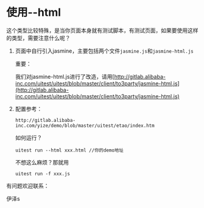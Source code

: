 # 使用--html
这个类型比较特殊，是当你页面本身就有测试脚本，有测试页面，如果要使用这样的类型，需要注意什么呢？

1. 页面中自行引入jasmine，主要包括两个文件`jasmine.js`和`jasmine-html.js`

    重要：

    我们对jasmine-html.js进行了改造，请用[http://gitlab.alibaba-inc.com/uitest/uitest/blob/master/client/to3party/jasmine-html.js](http://gitlab.alibaba-inc.com/uitest/uitest/blob/master/client/to3party/jasmine-html.js)

2. 配置参考：

    ```
    http://gitlab.alibaba-inc.com/yize/demo/blob/master/uitest/etao/index.htm
    ```

    如何运行？

    ```
    uitest run --html xxx.html //你的demo地址
    ```

    不想这么麻烦？那就用

    ```
    uitest run -f xxx.js
    ```


有问题欢迎联系：

伊泽s